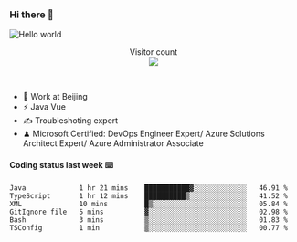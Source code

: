 ### Hi there 👋

<img src="https://raw.githubusercontent.com/sagar-viradiya/sagar-viradiya/master/resources/banner.png" alt="Hello world">
<p align="center"> 
  Visitor count<br/>
  <img src="https://profile-counter.glitch.me/youszoe/count.svg" />
</p>
<br/>

- 🍻 Work at Beijing 
- ⚡ Java Vue
- ✍️ Troubleshoting expert
- ♟  Microsoft Certified: DevOps Engineer Expert/ Azure Solutions Architect Expert/ Azure Administrator Associate

#### Coding status last week ⌨️

<!--START_SECTION:waka-->

```text
Java             1 hr 21 mins    ███████████▓░░░░░░░░░░░░░   46.91 %
TypeScript       1 hr 12 mins    ██████████▒░░░░░░░░░░░░░░   41.52 %
XML              10 mins         █▒░░░░░░░░░░░░░░░░░░░░░░░   05.84 %
GitIgnore file   5 mins          ▓░░░░░░░░░░░░░░░░░░░░░░░░   02.98 %
Bash             3 mins          ▒░░░░░░░░░░░░░░░░░░░░░░░░   01.83 %
TSConfig         1 min           ▒░░░░░░░░░░░░░░░░░░░░░░░░   00.77 %
```

<!--END_SECTION:waka-->

<br/>
<center><img src="http://ghchart.rshah.org/409ba5/yousazoe" alt="" /></center>


